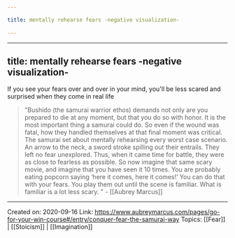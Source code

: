 ```yaml
---
title: mentally rehearse fears -negative visualization- 
---
```

---
title: mentally rehearse fears -negative visualization- 
---
If you see your fears over and over in your mind, you'll be less scared and surprised when they come in real life

> "Bushido (the samurai warrior ethos) demands not only are you prepared to die at any moment, but that you do so with honor.  It is the most important thing a samurai could do.  So even if the wound was fatal, how they handled themselves at that final moment was critical.  The samurai set about mentally rehearsing every worst case scenario.  An arrow to the neck, a sword stroke spilling out their entrails.  They left no fear unexplored.  Thus, when it came time for battle, they were as close to fearless as possible. 
> So now imagine that same scary movie, and imagine that you have seen it 10 times.  You are probably eating popcorn saying ‘here it comes, here it comes!’  You can do that with your fears.  You play them out until the scene is familiar.  What is familiar is a lot less scary. " - [[Aubrey Marcus]]

-------------------
Created on: 2020-09-16
Link: https://www.aubreymarcus.com/pages/go-for-your-win-course#/entry/conquer-fear-the-samurai-way
Topics: [[Fear]] | [[Stoicism]] | [[Imagination]]
